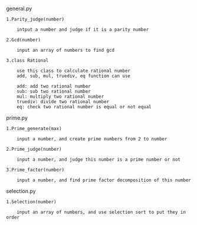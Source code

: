 general.py

	1.Parity_judge(number)

		intput a number and judge if it is a parity number

	2.Gcd(number)

		input an array of numbers to find gcd

	3.class Rational

		use this class to calculate rational number
		add, sub, mul, truediv, eq function can use

		add: add two rational number
		sub: sub two rational number
		mul: multiply two rational number
		truediv: divide two rational number
		eq: check two rational number is equal or not equal


prime.py

	1.Prime_generate(max)

		input a number, and create prime numbers from 2 to number

	2.Prime_judge(number)

		input a number, and judge this number is a prime number or not

	3.Prime_factor(number)

		input a number, and find prime factor decomposition of this number


selection.py

	1.Selection(number)

		input an array of numbers, and use selection sort to put they in order
